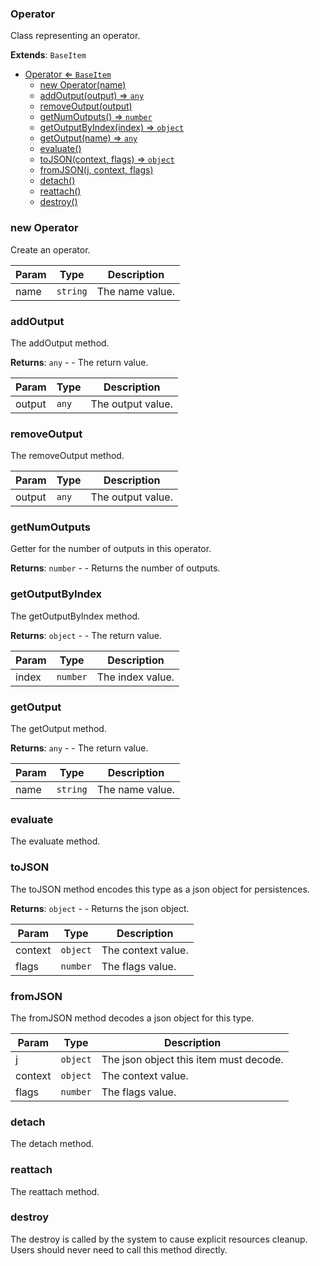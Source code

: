 <a name="Operator"></a>

### Operator 
Class representing an operator.


**Extends**: <code>BaseItem</code>  

* [Operator ⇐ <code>BaseItem</code>](#Operator)
    * [new Operator(name)](#new-Operator)
    * [addOutput(output) ⇒ <code>any</code>](#addOutput)
    * [removeOutput(output)](#removeOutput)
    * [getNumOutputs() ⇒ <code>number</code>](#getNumOutputs)
    * [getOutputByIndex(index) ⇒ <code>object</code>](#getOutputByIndex)
    * [getOutput(name) ⇒ <code>any</code>](#getOutput)
    * [evaluate()](#evaluate)
    * [toJSON(context, flags) ⇒ <code>object</code>](#toJSON)
    * [fromJSON(j, context, flags)](#fromJSON)
    * [detach()](#detach)
    * [reattach()](#reattach)
    * [destroy()](#destroy)

<a name="new_Operator_new"></a>

### new Operator
Create an operator.


| Param | Type | Description |
| --- | --- | --- |
| name | <code>string</code> | The name value. |

<a name="Operator+addOutput"></a>

### addOutput
The addOutput method.


**Returns**: <code>any</code> - - The return value.  

| Param | Type | Description |
| --- | --- | --- |
| output | <code>any</code> | The output value. |

<a name="Operator+removeOutput"></a>

### removeOutput
The removeOutput method.



| Param | Type | Description |
| --- | --- | --- |
| output | <code>any</code> | The output value. |

<a name="Operator+getNumOutputs"></a>

### getNumOutputs
Getter for the number of outputs in this operator.


**Returns**: <code>number</code> - - Returns the number of outputs.  
<a name="Operator+getOutputByIndex"></a>

### getOutputByIndex
The getOutputByIndex method.


**Returns**: <code>object</code> - - The return value.  

| Param | Type | Description |
| --- | --- | --- |
| index | <code>number</code> | The index value. |

<a name="Operator+getOutput"></a>

### getOutput
The getOutput method.


**Returns**: <code>any</code> - - The return value.  

| Param | Type | Description |
| --- | --- | --- |
| name | <code>string</code> | The name value. |

<a name="Operator+evaluate"></a>

### evaluate
The evaluate method.


<a name="Operator+toJSON"></a>

### toJSON
The toJSON method encodes this type as a json object for persistences.


**Returns**: <code>object</code> - - Returns the json object.  

| Param | Type | Description |
| --- | --- | --- |
| context | <code>object</code> | The context value. |
| flags | <code>number</code> | The flags value. |

<a name="Operator+fromJSON"></a>

### fromJSON
The fromJSON method decodes a json object for this type.



| Param | Type | Description |
| --- | --- | --- |
| j | <code>object</code> | The json object this item must decode. |
| context | <code>object</code> | The context value. |
| flags | <code>number</code> | The flags value. |

<a name="Operator+detach"></a>

### detach
The detach method.


<a name="Operator+reattach"></a>

### reattach
The reattach method.


<a name="Operator+destroy"></a>

### destroy
The destroy is called by the system to cause explicit resources cleanup.
Users should never need to call this method directly.


